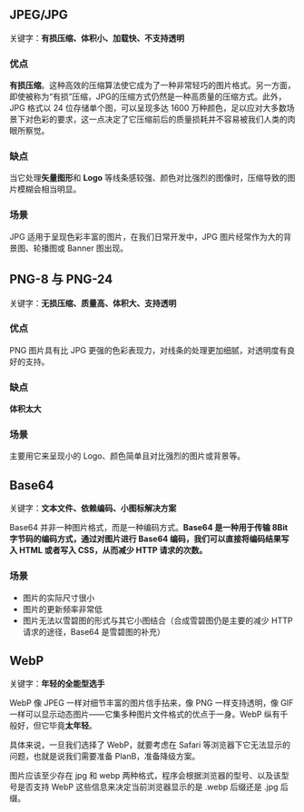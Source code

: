 ## JPEG/JPG

关键字：**有损压缩、体积小、加载快、不支持透明**

### 优点

**有损压缩**。这种高效的压缩算法使它成为了一种非常轻巧的图片格式。另一方面，即使被称为“有损”压缩，JPG的压缩方式仍然是一种高质量的压缩方式。此外，JPG 格式以 24 位存储单个图，可以呈现多达 1600 万种颜色，足以应对大多数场景下对色彩的要求，这一点决定了它压缩前后的质量损耗并不容易被我们人类的肉眼所察觉。

### 缺点

当它处理**矢量图形**和 **Logo** 等线条感较强、颜色对比强烈的图像时，压缩导致的图片模糊会相当明显。

### 场景

JPG 适用于呈现色彩丰富的图片，在我们日常开发中，JPG 图片经常作为大的背景图、轮播图或 Banner 图出现。

## PNG-8 与 PNG-24

关键字：**无损压缩、质量高、体积大、支持透明**

### 优点

PNG 图片具有比 JPG 更强的色彩表现力，对线条的处理更加细腻，对透明度有良好的支持。

### 缺点

**体积太大**

### 场景

主要用它来呈现小的 Logo、颜色简单且对比强烈的图片或背景等。

## Base64

关键字：**文本文件、依赖编码、小图标解决方案**

Base64 并非一种图片格式，而是一种编码方式。**Base64 是一种用于传输 8Bit 字节码的编码方式，通过对图片进行 Base64 编码，我们可以直接将编码结果写入 HTML 或者写入 CSS，从而减少 HTTP 请求的次数。**

### 场景

- 图片的实际尺寸很小
- 图片的更新频率非常低
- 图片无法以雪碧图的形式与其它小图结合（合成雪碧图仍是主要的减少 HTTP 请求的途径，Base64 是雪碧图的补充）

## WebP

关键字：**年轻的全能型选手**

WebP 像 JPEG 一样对细节丰富的图片信手拈来，像 PNG 一样支持透明，像 GIF 一样可以显示动态图片——它集多种图片文件格式的优点于一身。WebP 纵有千般好，但它毕竟**太年轻**。

具体来说，一旦我们选择了 WebP，就要考虑在 Safari 等浏览器下它无法显示的问题，也就是说我们需要准备 PlanB，准备降级方案。

图片应该至少存在 jpg 和 webp 两种格式，程序会根据浏览器的型号、以及该型号是否支持 WebP 这些信息来决定当前浏览器显示的是 .webp 后缀还是 .jpg 后缀。